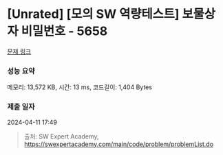 # [Unrated] [모의 SW 역량테스트] 보물상자 비밀번호 - 5658 

[문제 링크](https://swexpertacademy.com/main/code/problem/problemDetail.do?contestProbId=AWXRUN9KfZ8DFAUo) 

### 성능 요약

메모리: 13,572 KB, 시간: 13 ms, 코드길이: 1,404 Bytes

### 제출 일자

2024-04-11 17:49



> 출처: SW Expert Academy, https://swexpertacademy.com/main/code/problem/problemList.do